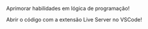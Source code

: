 Aprimorar habilidades em lógica de programação!

Abrir o código com a extensão Live Server no VSCode!
